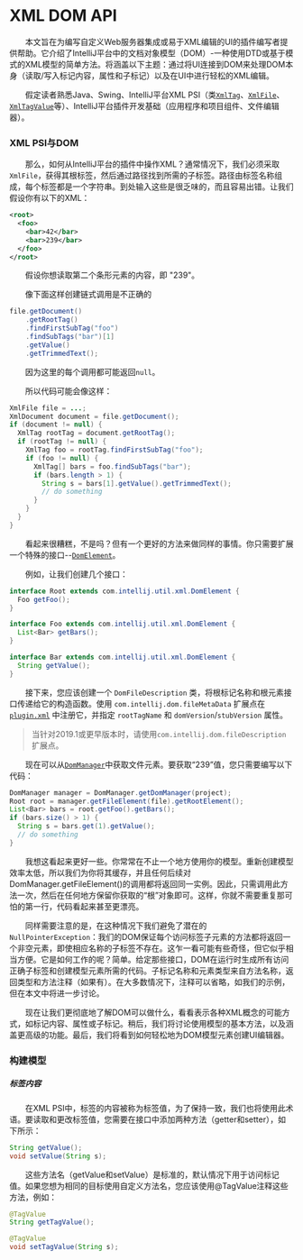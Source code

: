 # XML DOM API

&emsp;&emsp;本文旨在为编写自定义Web服务器集成或易于XML编辑的UI的插件编写者提供帮助。它介绍了IntelliJ平台中的文档对象模型（DOM）-一种使用DTD或基于模式的XML模型的简单方法。将涵盖以下主题：通过将UI连接到DOM来处理DOM本身（读取/写入标记内容，属性和子标记）以及在UI中进行轻松的XML编辑。

&emsp;&emsp;假定读者熟悉Java、Swing、IntelliJ平台XML PSI（类[`XmlTag`](https://github.com/JetBrains/intellij-community/tree/idea/231.8109.175/xml/xml-psi-api/src/com/intellij/psi/xml/XmlTag.java)、[`XmlFile`](https://github.com/JetBrains/intellij-community/blob/idea/231.8109.175/xml/xml-psi-api/src/com/intellij/psi/xml/XmlFile.java)、[`XmlTagValue`](https://github.com/JetBrains/intellij-community/blob/idea/231.8109.175/xml/xml-psi-api/src/com/intellij/psi/xml/XmlTagValue.java)等）、IntelliJ平台插件开发基础（应用程序和项目组件、文件编辑器）。

### XML PSI与DOM

&emsp;&emsp;那么，如何从IntelliJ平台的插件中操作XML？通常情况下，我们必须采取`XmlFile`，获得其根标签，然后通过路径找到所需的子标签。路径由标签名称组成，每个标签都是一个字符串。到处输入这些是很乏味的，而且容易出错。让我们假设你有以下的XML：

```xml
<root>
  <foo>
    <bar>42</bar>
    <bar>239</bar>
  </foo>
</root>
```

&emsp;&emsp;假设你想读取第二个条形元素的内容，即 "239"。

&emsp;&emsp;像下面这样创建链式调用是不正确的

```java
file.getDocument()
    .getRootTag()
    .findFirstSubTag("foo")
    .findSubTags("bar")[1]
    .getValue()
    .getTrimmedText();
```

&emsp;&emsp;因为这里的每个调用都可能返回`null`。

&emsp;&emsp;所以代码可能会像这样：

```java
XmlFile file = ...;
XmlDocument document = file.getDocument();
if (document != null) {
  XmlTag rootTag = document.getRootTag();
  if (rootTag != null) {
    XmlTag foo = rootTag.findFirstSubTag("foo");
    if (foo != null) {
      XmlTag[] bars = foo.findSubTags("bar");
      if (bars.length > 1) {
        String s = bars[1].getValue().getTrimmedText();
        // do something
      }
    }
  }
}
```

&emsp;&emsp;看起来很糟糕，不是吗？但有一个更好的方法来做同样的事情。你只需要扩展一个特殊的接口--[`DomElement`](https://github.com/JetBrains/intellij-community/blob/idea/231.8109.175/xml/dom-openapi/src/com/intellij/util/xml/DomElement.java)。

&emsp;&emsp;例如，让我们创建几个接口：

```java
interface Root extends com.intellij.util.xml.DomElement {
  Foo getFoo();
}

interface Foo extends com.intellij.util.xml.DomElement {
  List<Bar> getBars();
}

interface Bar extends com.intellij.util.xml.DomElement {
  String getValue();
}
```

&emsp;&emsp;接下来，您应该创建一个 `DomFileDescription` 类，将根标记名称和根元素接口传递给它的构造函数。使用 `com.intellij.dom.fileMetaData` 扩展点在 [`plugin.xml`](https://plugins.jetbrains.com/docs/intellij/plugin-configuration-file.html) 中注册它，并指定 `rootTagName` 和 `domVersion`/`stubVersion` 属性。

> 当针对2019.1或更早版本时，请使用`com.intellij.dom.fileDescription`扩展点。

&emsp;&emsp;现在可以从[`DomManager`](https://github.com/JetBrains/intellij-community/blob/idea/231.8109.175/xml/dom-openapi/src/com/intellij/util/xml/DomManager.java)中获取文件元素。要获取“239”值，您只需要编写以下代码：

```java
DomManager manager = DomManager.getDomManager(project);
Root root = manager.getFileElement(file).getRootElement();
List<Bar> bars = root.getFoo().getBars();
if (bars.size() > 1) {
  String s = bars.get(1).getValue();
  // do something
}
```

&emsp;&emsp;我想这看起来更好一些。你常常在不止一个地方使用你的模型。重新创建模型效率太低，所以我们为你将其缓存，并且任何后续对DomManager.getFileElement()的调用都将返回同一实例。因此，只需调用此方法一次，然后在任何地方保留你获取的“根”对象即可。这样，你就不需要重复那可怕的第一行，代码看起来甚至更漂亮。

&emsp;&emsp;同样需要注意的是，在这种情况下我们避免了潜在的`NullPointerException`：我们的DOM保证每个访问标签子元素的方法都将返回一个非空元素，即使相应名称的子标签不存在。这乍一看可能有些奇怪，但它似乎相当方便。它是如何工作的呢？简单。给定那些接口，DOM在运行时生成所有访问正确子标签和创建模型元素所需的代码。子标记名称和元素类型来自方法名称，返回类型和方法注释（如果有）。在大多数情况下，注释可以省略，如我们的示例，但在本文中将进一步讨论。

&emsp;&emsp;现在让我们更彻底地了解DOM可以做什么，看看表示各种XML概念的可能方式，如标记内容、属性或子标记。稍后，我们将讨论使用模型的基本方法，以及涵盖更高级的功能。最后，我们将看到如何轻松地为DOM模型元素创建UI编辑器。

### 构建模型

##### 标签内容

&emsp;&emsp;在XML PSI中，标签的内容被称为标签值，为了保持一致，我们也将使用此术语。要读取和更改标签值，您需要在接口中添加两种方法（getter和setter），如下所示：

```java
String getValue();
void setValue(String s);
```

&emsp;&emsp;这些方法名（getValue和setValue）是标准的，默认情况下用于访问标记值。如果您想为相同的目标使用自定义方法名，您应该使用@TagValue注释这些方法，例如：

```java
@TagValue
String getTagValue();

@TagValue
void setTagValue(String s);
```

